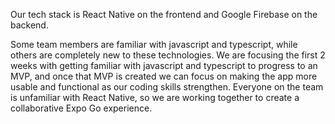 Our tech stack is React Native on the frontend and Google Firebase on the backend. 

Some team members are familiar with javascript and typescript, while others are completely new to these technologies. We are focusing the first 2 weeks with getting familiar with javascript and typescript to progress to an MVP, and once that MVP is created we can focus on making the app more usable and functional as our coding skills strengthen. Everyone on the team is unfamiliar with React Native, so we are working together to create a collaborative Expo Go experience.
